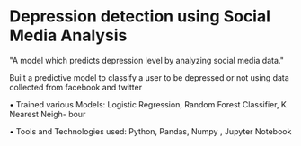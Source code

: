 # Depression detection using Social Media Analysis
"A model which predicts depression level by analyzing social media data."

Built a predictive model to classify a user to be depressed or not using data collected from facebook and twitter

• Trained various Models: Logistic Regression, Random Forest Classifier, K Nearest Neigh- bour

• Tools and Technologies used: Python, Pandas, Numpy , Jupyter Notebook
